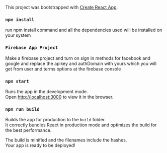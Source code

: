 This project was bootstrapped with [Create React App](https://github.com/facebook/create-react-app).


### `npm install`
run npm install command and all the dependencies used will be installed on your system

### `Firebase App Project`
 Make a firebase project and turn on sign in methods for facebook and google 
 and replace the apikey and authDomain with yours which you will get from user and terms
 options at the firebase console

### `npm start`

Runs the app in the development mode.<br />
Open [http://localhost:3000](http://localhost:3000) to view it in the browser.



 
### `npm run build`

Builds the app for production to the `build` folder.<br />
It correctly bundles React in production mode and optimizes the build for the best performance.

The build is minified and the filenames include the hashes.<br />
Your app is ready to be deployed!

 
 
